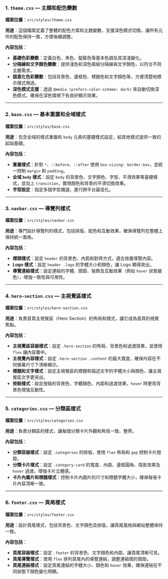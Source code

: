 ### 1. `theme.css` — 主題和配色變數

**檔案位置**：`src/styles/theme.css`

**用途**：這個檔案定義了整體的配色方案和主題變數，支援深色模式切換，讓所有元件的配色保持一致，方便後續調整。

**內容包括**：

- **基礎色彩變數**：定義白色、黑色、靛藍色等基本色調及其深淺變化。
- **分隔線和文字顏色變數**：提供淺色和深色兩組分隔線與文字顏色，以符合不同主題需求。
- **語意化色彩變數**：包括背景色、邊框色、標題色和文字顏色等，方便清楚地標示樣式用途。
- **深色模式支援**：透過 `@media (prefers-color-scheme: dark)` 來自動切換深色模式，確保在深色環境下有良好顯示效果。

---

### 2. `base.css` — 基本重置和全域樣式

**檔案位置**：`src/styles/base.css`

**用途**：包含全域的樣式重置和 `body` 元素的基礎樣式設定，給其他樣式提供一致的起始基礎。

**內容包括**：

- **重置樣式**：針對 `*`、`::before`、`::after` 使用 `box-sizing: border-box`，並統一控制 `margin` 和 `padding`。
- **全域 `body` 樣式**：設定 `body` 的背景色、文字顏色、字型、平滑效果等基礎樣式，並加上 `transition`，實現顏色和背景的平滑切換效果。
- **字型設定**：指定多個字型備選，進行跨平台最佳化。

---

### 3. `navbar.css` — 導覽列樣式

**檔案位置**：`src/styles/navbar.css`

**用途**：專門設計導覽列的樣式，包括排版、配色和互動效果，確保導覽列在整體上保持統一風格。

**內容包括**：

- **標頭樣式**：設定 `header` 的背景色、內距和對齊方式，適合放置導覽內容。
- **Logo 樣式**：設定 `header .logo` 的字體大小和顏色，讓 Logo 顯得突出。
- **導覽連結樣式**：設定連結的字體、間距、裝飾及互動效果（例如 `hover` 狀態變色），增強一致性與可用性。

---

### 4. `hero-section.css` — 主視覺區樣式

**檔案位置**：`src/styles/hero-section.css`

**用途**：負責首頁主視覺區（Hero Section）的佈局和樣式，讓它成為首頁的視覺焦點。

**內容包括**：

- **主視覺區容器樣式**：設定 `.hero-section` 的佈局、背景色和過渡效果，並使用 `flex` 讓內容置中。
- **主視覺內容樣式**：設定 `.hero-section .content` 的最大寬度，確保內容在不同螢幕尺寸下清晰顯示。
- **標題和文字樣式**：設定主視覺區的標題和描述文字的字體大小與顏色，讓主視覺區文字更突出。
- **按鈕樣式**：設定按鈕的背景色、字體顏色、內距和過渡效果，`hover` 時更改背景色增強互動性。

---

### 5. `categories.css` — 分類區樣式

**檔案位置**：`src/styles/categories.css`

**用途**：負責分類區的樣式，讓每個分類卡片外觀和佈局一致、整齊。

**內容包括**：

- **分類容器樣式**：設定 `.categories` 的排版，使用 `flex` 佈局和 `gap` 控制卡片間距。
- **分類卡片樣式**：設定 `.category-card` 的寬度、內距、邊框圓角、陰影效果及 `hover` 過渡，增強卡片立體感。
- **卡片內圖片和標題樣式**：控制卡片內圖片的尺寸和標題字體大小，確保每張卡片內容清晰一致。

---

### 6. `footer.css` — 頁尾樣式

**檔案位置**：`src/styles/footer.css`

**用途**：設計頁尾樣式，包括背景色、文字顏色及排版，讓頁尾風格與網站整體保持一致。

**內容包括**：

- **頁尾容器樣式**：設定 `.footer` 的背景色、文字顏色和內距，讓頁尾清晰可見。
- **頁尾導覽樣式**：使用 `flex` 排列頁尾內的導覽連結，調整連結間的間距。
- **頁尾連結樣式**：設定頁尾連結的字體大小、顏色和 `hover` 效果，確保連結在不同狀態下顏色變化明顯。
